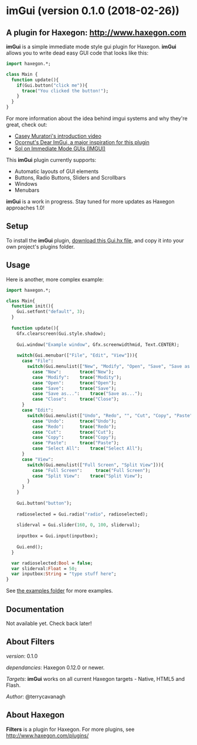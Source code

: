 # imGui (version 0.1.0 (2018-02-26))
## A plugin for Haxegon: http://www.haxegon.com

**imGui** is a simple immediate mode style gui plugin for Haxegon. **imGui** allows you to write dead easy GUI code that looks like this:

``` haxe
import haxegon.*;

class Main {
  function update(){
    if(Gui.button("click me")){
      trace("You clicked the button!");
    }
  }
}
```

For more information about the idea behind imgui systems and why they're great, check out:
  - <a href="https://mollyrocket.com/861">Casey Muratori's introduction video</a>
  - <a href="https://github.com/ocornut/imgui">Ocornut's Dear ImGui, a major inspiration for this plugin</a>
  - <a href="http://sol.gfxile.net/imgui/">Sol on Immediate Mode GUIs (IMGUI)</a>
  
This **imGui** plugin currently supports:
 - Automatic layouts of GUI elements
 - Buttons, Radio Buttons, Sliders and Scrollbars
 - Windows
 - Menubars
 
**imGui** is a work in progress. Stay tuned for more updates as Haxegon approaches 1.0!

## Setup

To install the **imGui** plugin, <a href="https://raw.githubusercontent.com/haxegon/plugin_imgui/master/plugins/Gui.hx">download this Gui.hx file</a>, and copy it into your own project's plugins folder.

## Usage

Here is another, more complex example:

``` haxe
import haxegon.*;

class Main{
  function init(){
    Gui.setfont("default", 3);
  }
	
  function update(){
    Gfx.clearscreen(Gui.style.shadow);
    
    Gui.window("Example window", Gfx.screenwidthmid, Text.CENTER);
    
    switch(Gui.menubar(["File", "Edit", "View"])){
      case "File":
        switch(Gui.menulist(["New", "Modify", "Open", "Save", "Save as...", "Close"])){
          case "New":  		trace("New");
          case "Modify":	trace("Modity");
          case "Open":		trace("Open");
          case "Save":		trace("Save");
          case "Save as...":  	trace("Save as...");
          case "Close":		trace("Close");
      }
      case "Edit":
        switch(Gui.menulist(["Undo", "Redo", "", "Cut", "Copy", "Paste", "Select All"])){
          case "Undo": 		trace("Undo");
          case "Redo":  	trace("Redo");
          case "Cut": 		trace("Cut");
          case "Copy":		trace("Copy");
          case "Paste": 	trace("Paste");
          case "Select All":    trace("Select All");
      }
      case "View":
        switch(Gui.menulist(["Full Screen", "Split View"])){
          case "Full Screen":	  trace("Full Screen");
          case "Split View":    trace("Split View");
        }
      }
    }
	
    Gui.button("button");
      
    radioselected = Gui.radio("radio", radioselected);		
      
    sliderval = Gui.slider(160, 0, 100, sliderval);
        
    inputbox = Gui.input(inputbox);
        
    Gui.end();
  }	

  var radioselected:Bool = false;
  var sliderval:Float = 50;
  var inputbox:String = "type stuff here";
}
```

See <a href="https://github.com/haxegon/plugin_imgui/tree/master/examples">the examples folder</a> for more examples. 

## Documentation

Not available yet. Check back later!

## About Filters

*version*: 0.1.0

*dependancies*: Haxegon 0.12.0 or newer.

*Targets*: **imGui** works on all current Haxegon targets - Native, HTML5 and Flash.

*Author*: @terrycavanagh

## About Haxegon

**Filters** is a plugin for Haxegon. For more plugins, see http://www.haxegon.com/plugins/

  
  
